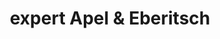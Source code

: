 ---
title: "expert Apel & Eberitsch"
url: /poessneck/expert-apel-und-eberitsch/
shop: Elektronik
---